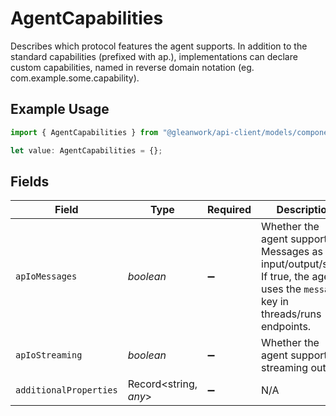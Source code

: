 # AgentCapabilities

Describes which protocol features the agent supports. In addition to the standard capabilities (prefixed with ap.), implementations can declare custom capabilities, named in reverse domain notation (eg. com.example.some.capability).

## Example Usage

```typescript
import { AgentCapabilities } from "@gleanwork/api-client/models/components";

let value: AgentCapabilities = {};
```

## Fields

| Field                                                                                                                            | Type                                                                                                                             | Required                                                                                                                         | Description                                                                                                                      |
| -------------------------------------------------------------------------------------------------------------------------------- | -------------------------------------------------------------------------------------------------------------------------------- | -------------------------------------------------------------------------------------------------------------------------------- | -------------------------------------------------------------------------------------------------------------------------------- |
| `apIoMessages`                                                                                                                   | *boolean*                                                                                                                        | :heavy_minus_sign:                                                                                                               | Whether the agent supports Messages as input/output/state. If true, the agent uses the `messages` key in threads/runs endpoints. |
| `apIoStreaming`                                                                                                                  | *boolean*                                                                                                                        | :heavy_minus_sign:                                                                                                               | Whether the agent supports streaming output.                                                                                     |
| `additionalProperties`                                                                                                           | Record<string, *any*>                                                                                                            | :heavy_minus_sign:                                                                                                               | N/A                                                                                                                              |